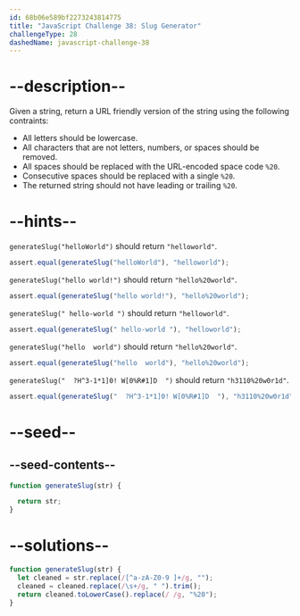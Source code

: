 ```yaml
---
id: 68b06e589bf2273243814775
title: "JavaScript Challenge 38: Slug Generator"
challengeType: 28
dashedName: javascript-challenge-38
---
```


# --description--

Given a string, return a URL friendly version of the string using the following contraints:

- All letters should be lowercase.
- All characters that are not letters, numbers, or spaces should be removed.
- All spaces should be replaced with the URL-encoded space code `%20`.
- Consecutive spaces should be replaced with a single `%20`.
- The returned string should not have leading or trailing `%20`.

# --hints--

`generateSlug("helloWorld")` should return `"helloworld"`.

```js
assert.equal(generateSlug("helloWorld"), "helloworld");
```

`generateSlug("hello world!")` should return `"hello%20world"`.

```js
assert.equal(generateSlug("hello world!"), "hello%20world");
```

`generateSlug(" hello-world ")` should return `"helloworld"`.

```js
assert.equal(generateSlug(" hello-world "), "helloworld");
```

`generateSlug("hello  world")` should return `"hello%20world"`.

```js
assert.equal(generateSlug("hello  world"), "hello%20world");
```

`generateSlug("  ?H^3-1*1]0! W[0%R#1]D  ")` should return `"h3110%20w0r1d"`.

```js
assert.equal(generateSlug("  ?H^3-1*1]0! W[0%R#1]D  "), "h3110%20w0r1d");
```

# --seed--

## --seed-contents--

```js
function generateSlug(str) {

  return str;
}
```

# --solutions--

```js
function generateSlug(str) {
  let cleaned = str.replace(/[^a-zA-Z0-9 ]+/g, "");
  cleaned = cleaned.replace(/\s+/g, " ").trim();
  return cleaned.toLowerCase().replace(/ /g, "%20");
}
```
